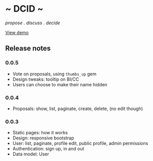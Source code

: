 ~ DCID ~
========

*propose . discuss . decide*

[View demo](https://damp-journey-9814.herokuapp.com/)


## Release notes

### 0.0.5

- Vote on proposals, using `thumbs_up` gem
- Design tweaks: tooltip on BI/CC
- Users can choose to make their name hidden

### 0.0.4

- Proposals: show, list, paginate, create, delete, (no edit though)

### 0.0.3

- Static pages: how it works
- Design: responsive bootstrap
- User: list, paginate, profile edit, public profile, admin permissions
- Authentication: sign up, in and out
- Data model: User
